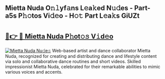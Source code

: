 ## Mietta Nuda O𝚗𝚕yf𝚊ns L𝚎a𝚔ed N𝚞𝚍es - Part-a5s P𝚑𝚘tos Vi𝚍𝚎o - H𝚘𝚝 Part L𝚎a𝚔s GiUZt

# <h2><a href="http://kf1qkf.oniu.top/?m=Mietta+Nuda">🔗👉 🔴 Mietta Nuda P𝚑ot𝚘𝚜 V𝚒d𝚎o</a></h2>

[![Mietta Nuda Nu𝚍e𝚜](https://i.imgur.com/0qMVB7G.gif)](http://kf1qkf.oniu.top/?m=Mietta+Nuda)
Web-based artist and dance collaborator Mietta Nuda, recognized for creating and distributing dance and lifestyle content via solo and collaborative dance routines and short videos. Skilled impressionist Mietta Nuda, celebrated for their remarkable abilities to mimic various voices and accents.  
